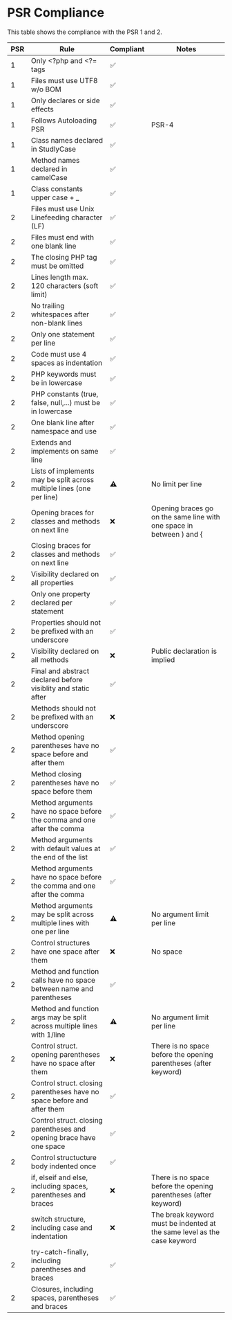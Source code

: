 # PSR Compliance

This table shows the compliance with the PSR 1 and 2.

| PSR | Rule                                                                     | Compliant | Notes                                                                           |
|-----|--------------------------------------------------------------------------|-----------|---------------------------------------------------------------------------------|
|  1  | Only <?php and <?= tags                                                  |     ✅    |                                                                                 |
|  1  | Files must use UTF8 w/o BOM                                              |     ✅    |                                                                                 |
|  1  | Only declares or side effects                                            |     ✅    |                                                                                 |
|  1  | Follows Autoloading PSR                                                  |     ✅    | PSR-4                                                                           |
|  1  | Class names declared in StudlyCase                                       |     ✅    |                                                                                 |
|  1  | Method names declared in camelCase                                       |     ✅    |                                                                                 |
|  1  | Class constants upper case + _                                           |     ✅    |                                                                                 |
|  2  | Files must use Unix Linefeeding character (LF)                           |     ✅    |                                                                                 |
|  2  | Files must end with one blank line                                       |     ✅    |                                                                                 |
|  2  | The closing PHP tag must be omitted                                      |     ✅    |                                                                                 |
|  2  | Lines length max. 120 characters (soft limit)                            |     ✅    |                                                                                 |
|  2  | No trailing whitespaces after non-blank lines                            |     ✅    |                                                                                 |
|  2  | Only one statement per line                                              |     ✅    |                                                                                 |
|  2  | Code must use 4 spaces as indentation                                    |     ✅    |                                                                                 |
|  2  | PHP keywords must be in lowercase                                        |     ✅    |                                                                                 |
|  2  | PHP constants (true, false, null,...) must be in lowercase               |     ✅    |                                                                                 |
|  2  | One blank line after namespace and use                                   |     ✅    |                                                                                 |
|  2  | Extends and implements on same line                                      |     ✅    |                                                                                 |
|  2  | Lists of implements may be split across multiple lines (one per line)    |     ⚠    | No limit per line                                                               |
|  2  | Opening braces for classes and methods on next line                      |     ❌    | Opening braces go on the same line with one space in between ) and {            |
|  2  | Closing braces for classes and methods on next line                      |     ✅    |                                                                                 |
|  2  | Visibility declared on all properties                                    |     ✅    |                                                                                 |
|  2  | Only one property declared per statement                                 |     ✅    |                                                                                 |
|  2  | Properties should not be prefixed with an underscore                     |     ✅    |                                                                                 |
|  2  | Visibility declared on all methods                                       |     ❌    | Public declaration is implied                                                   |
|  2  | Final and abstract declared before visiblity and static after            |     ✅    |                                                                                 |
|  2  | Methods should not be prefixed with an underscore                        |     ❌    |                                                                                 |
|  2  | Method opening parentheses have no space before and after them           |     ✅    |                                                                                 |
|  2  | Method closing parentheses have no space before them                     |     ✅    |                                                                                 |
|  2  | Method arguments have no space before the comma and one after the comma  |     ✅    |                                                                                 |
|  2  | Method arguments with default values at the end of the list              |     ✅    |                                                                                 |
|  2  | Method arguments have no space before the comma and one after the comma  |     ✅    |                                                                                 |
|  2  | Method arguments may be split across multiple lines with one per line    |     ⚠    | No argument limit per line                                                      |
|  2  | Control structures have one space after them                             |     ❌    | No space                                                                        |
|  2  | Method and function calls have no space between name and parentheses     |     ✅    |                                                                                 |
|  2  | Method and function args may be split across multiple lines with 1/line  |     ⚠    | No argument limit per line                                                      |
|  2  | Control struct. opening parentheses have no space after them             |     ❌    | There is no space before the opening parentheses (after keyword)                |
|  2  | Control struct. closing parentheses have no space before and after them  |     ✅    |                                                                                 |
|  2  | Control struct. closing parentheses and opening brace have one space     |     ✅    |                                                                                 |
|  2  | Control structucture body indented once                                  |     ✅    |                                                                                 |
|  2  | if, elseif and else, including spaces, parentheses and braces            |     ❌    | There is no space before the opening parentheses (after keyword)                |
|  2  | switch structure, including case and indentation                         |     ❌    | The break keyword must be indented at the same level as the case keyword        |
|  2  | try-catch-finally, including parentheses and braces                      |     ✅    |                                                                                 |
|  2  | Closures, including spaces, parentheses and braces                       |     ✅    |                                                                                 |
